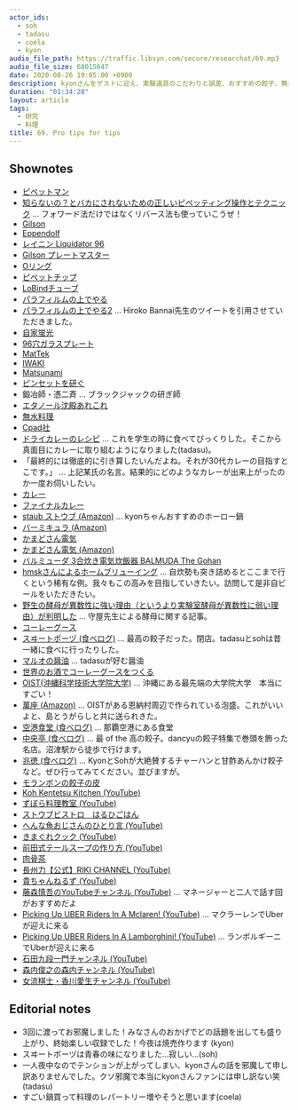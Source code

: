 ```yaml
---
actor_ids:
  - soh
  - tadasu
  - coela
  - kyon
audio_file_path: https://traffic.libsyn.com/secure/researchat/69.mp3
audio_file_size: 68015647
date: 2020-08-26 19:05:00 +0900
description: kyonさんをゲストに迎え、実験道具のこだわりと誤差、おすすめの餃子、無水料理や料理の楽しみなどについて話しました。
duration: "01:34:28"
layout: article
tags:
  - 研究
  - 料理
title: 69. Pro tips for tips
---
```


## Shownotes
- [ピペットマン](https://www.technosaurus.co.jp/categories/view/86)
- [知らないの？とバカにされないための正しいピペッティング操作とテクニック](https://www.thermofisher.com/blog/learning-at-the-bench/pipetting-guide2/) ... フォワード法だけではなくリバース法も使っていこうぜ！
- [Gilson](https://www.gilson.com/default/shop-products/pipettes/pipettes-overview.html)
- [Eppendolf](https://www.eppendorf.com/US-en/)
- [レイニン Liquidator 96](https://www.mt.com/jp/ja/home/products/pipettes/high-throughput-platforms/liquidator-96-pipetting.html)
- [Gilson プレートマスター](https://www.technosaurus.co.jp/categories/view/736)
- [Oリング](https://ja.wikipedia.org/wiki/O%E3%83%AA%E3%83%B3%E3%82%B0)
- [ピペットチップ](https://axel.as-1.co.jp/asone/s/A0070200/)
- [LoBindチューブ](https://online-shop.eppendorf.jp/JP-ja/Laboratory-Consumables-44512/Tubes-44515/Protein-LoBind-Tubes-PF-56251.html)
- [パラフィルムの上でやる](https://twitter.com/researchat_fm/status/1246939090395824129)
- [パラフィルムの上でやる2](https://twitter.com/hiroko_bannai/status/1246997750073290754) ... Hiroko Bannai先生のツイートを引用させていただきました。
- [自家蛍光](http://pdbu-support.bio-rad.co.jp/fcguide/0502.html)
- [96穴ガラスプレート](https://www.nikkei-pro.co.jp/news/detail/glass_micro_plate_001.htm)
- [MatTek](https://www.mattek.com/products/glass-bottom-dishes/)
- [IWAKI](http://iwaki.atgc.co.jp/div/catalog159/ga3186/a5/p1.html)
- [Matsunami](https://www.matsunami-usa.com/product/glass-bottom-dishes/)
- [ピンセットを研ぐ](https://togetter.com/li/932499)
- 鍛冶師・憑二斉 ... ブラックジャックの研ぎ師
- [エタノール沈殿あれこれ](https://www.sbj.or.jp/wp-content/uploads/file/sbj/8905/8905_yomoyama-1.pdf)
- [無水料理](https://kinarino.jp/cat4-%E3%82%B0%E3%83%AB%E3%83%A1/36935-%E3%80%8E%E7%84%A1%E6%B0%B4%E8%AA%BF%E7%90%86%E3%80%8F%E3%81%AE%E3%81%84%E3%81%84%E3%81%A8%E3%81%93%E3%82%8D%E3%81%A3%E3%81%A6%EF%BC%9F%E3%80%8C%E3%81%8A%E3%81%84%E3%81%97%E3%81%84%E3%83%AC%E3%82%B7%E3%83%94%E3%80%8D%E3%81%A8%E3%80%8C%E3%81%8A%E3%81%99%E3%81%99%E3%82%81%E3%81%AE%E7%84%A1%E6%B0%B4%E9%8D%8B%E3%80%8D%E3%82%92%E3%81%94%E7%B4%B9%E4%BB%8B)
- [Cpad社](https://cookpad.com/)
- [ドライカレーのレシピ](http://katsuma.hatenablog.com/entry/2012/03/05/195824) ... これを学生の時に食べてびっくりした。そこから真面目にカレーに取り組むようになりました(tadasu)。
- 「最終的には徹底的に引き算したいんだよね。それが30代カレーの目指すとこです。」 ... 上記某氏の名言。結果的にどのようなカレーが出来上がったのか一度お伺いしたい。
- [カレー](http://web.archive.org/web/20100328012844/http://oixi.jp/happy/archive/11)
- [ファイナルカレー](https://cakes.mu/series/3733)
- [staub ストウブ (Amazon)](https://www.amazon.co.jp/dp/B000BPLCPG/?tag=researchatf04-22) ... kyonちゃんおすすめのホーロー鍋
- [バーミキュラ (Amazon)](https://www.amazon.co.jp/dp/B011B8HL8I/?tag=researchatf04-22)
- [かまどさん電気](https://www.siroca.co.jp/kamadosandenki/)
- [かまどさん電気 (Amazon)](https://www.amazon.co.jp/dp/B07B3JSM46/?tag=researchatf04-22)
- [バルミューダ 3合炊き電気炊飯器 BALMUDA The Gohan](https://www.amazon.co.jp/dp/B01NBX0HC7?tag=researchatf04-22/)
- [hmskさんによるホームブリューイング](https://twitter.com/i/events/1274210423047258112) ... 自炊勢も突き詰めるとここまで行くという稀有な例。我々もこの高みを目指していきたい。訪問して是非自ビールをいただきたい。
- [野生の酵母が異数性に強い理由（というより実験室酵母が異数性に弱い理由）が判明した](https://tenure5.vbl.okayama-u.ac.jp/HM_blog/?p=3932) ... 守屋先生による酵母に関する記事。
- [コーレーグース](https://ja.wikipedia.org/wiki/%E3%82%B3%E3%83%BC%E3%83%AC%E3%83%BC%E3%82%B0%E3%82%B9)
- [スヰートポーヅ (食べログ)](https://tabelog.com/tokyo/A1310/A131003/13000637/) ... 最高の餃子だった。閉店。tadasuとsohは昔一緒に食べに行ったりした。
- [マルオの醤油](https://www.amazon.co.jp/dp/B00BF59JFQ/?tag=researchatf04-22/) ... tadasuが好む醤油
- [世界のお酒でコーレーグースをつくる](https://www.dee-okinawa.com/topics/2010/12/ko-re-gusu.html)
- [OIST(沖縄科学技術大学院大学)](https://www.oist.jp/) ...  沖縄にある最先端の大学院大学　本当にすごい！
- [萬座 (Amazon)](https://www.amazon.co.jp/dp/B0053BG9ZQ/?tag=researchatf04-22/) ... OISTがある恩納村周辺で作られている泡盛。これがいいよと、島とうがらしと共に送られきた。
- [空港食堂 (食べログ)](https://tabelog.com/okinawa/A4701/A470103/47000364/) ... 那覇空港にある食堂
- [中央亭 (食べログ)](https://tabelog.com/shizuoka/A2205/A220501/22003420/) ... 最 of the 高の餃子。dancyuの餃子特集で巻頭を飾った名店。沼津駅から徒歩で行けます。
- [兆徳 (食べログ)](https://tabelog.com/tokyo/A1323/A132301/13051394/) ... KyonとSohが大絶賛するチャーハンと甘酢あんかけ餃子など。ぜひ行ってみてください。並びますが。
- [モランボンの餃子の皮](http://www.moranbong.co.jp/product/t_chinese/)
- [Koh Kentetsu Kitchen (YouTube)](https://www.youtube.com/channel/UC3p5OTQsMEnmZktWUkw_Y0A)
- [ずぼら料理教室 (YouTube)](https://www.youtube.com/channel/UCmB6D1avvT8ZziWqvnyMxEQ)
- [ストウブビストロ　はるひごはん](http://haruhigohan.com/)
- [へんな魚おじさんのひとり言 (YouTube)](https://www.youtube.com/channel/UCVGyr3a4vK39eQVxWoq70fg)
- [きまぐれクック (YouTube)](https://www.youtube.com/channel/UCaak9sggUeIBPOd8iK_BXcQ)
- [前田式テールスープの作り方 (YouTube)](https://www.youtube.com/watch?v=p0f8BVqhAJs)
- [肉骨茶](https://ja.wikipedia.org/wiki/%E8%82%89%E9%AA%A8%E8%8C%B6)
- [長州力【公式】RIKI CHANNEL (YouTube)](https://www.youtube.com/channel/UCcjEXmMRb28ehKVy6viJLNA)
- [貴ちゃんねるず (YouTube)](https://www.youtube.com/channel/UCbXUEjBdbrn4BEbLSKJuSpw)
- [藤森慎吾のYouTubeチャンネル (YouTube)](https://www.youtube.com/channel/UC25Ah0_XF2lOUwWV9VSfl2g) ... マネージャーと二人で話す回がおすすめだよ
- [Picking Up UBER Riders In A Mclaren! (YouTube)](https://www.youtube.com/watch?v=6pdFJKZZT7M) ... マクラーレンでUberが迎えに来る
- [Picking Up UBER Riders In A Lamborghini! (YouTube)](https://www.youtube.com/watch?v=sOpRXbwFry4) ... ランボルギーニでUberが迎えに来る
- [石田九段一門チャンネル (YouTube)](https://www.youtube.com/channel/UCMNpR4Sv4ZudD3tBjDUUiQQ)
- [森内俊之の森内チャンネル (YouTube)](https://www.youtube.com/channel/UCAwDrM75UAddwluabae4A6g)
- [女流棋士・香川愛生チャンネル (YouTube)](https://www.youtube.com/channel/UCDsB5oS-K8To0NAz4iWVNKQ)

## Editorial notes
- 3回に渡ってお邪魔しました！みなさんのおかげでどの話題を出しても盛り上がり、終始楽しい収録でした！今夜は焼売作ります (kyon)
- スヰートポーヅは青春の味になりました...寂しい...(soh)
- 一人夜中なのでテンションが上がってしまい、kyonさんの話を邪魔して申し訳ありませんでした。クソ邪魔で本当にkyonさんファンには申し訳ない笑 (tadasu)
- すごい鍋買って料理のレパートリー増やそうと思います(coela)

